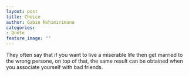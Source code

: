 ```yaml
---
layout: post
title: Choice
author: Gabin Nshimirimana
categories:
- Quote
feature_image: ""
---
```

They often say that if you want to live a miserable life then get married to the wrong persone,
on top of that, the same result can be obtained when you associate yourself with bad friends.
